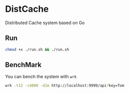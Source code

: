 # DistCache
Distributed Cache system based on Go

## Run
```bash
chmod +x ./run.sh && ./run.sh
```

## BenchMark
You can bench the system with `wrk`
```bash
wrk -t12 -c4000 -d1m http://localhost:9999/api?key=Tom
```